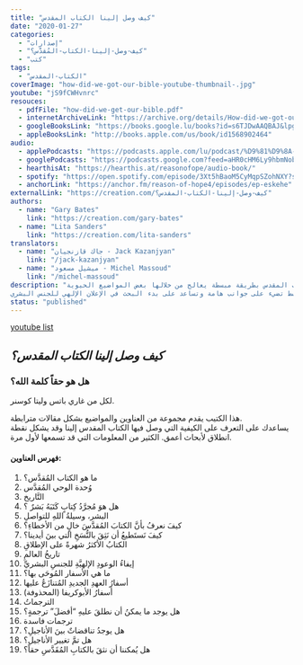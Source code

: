```yaml
---
title: "كيف وصل إلينا الكتاب المقدس"
date: "2020-01-27"
categories:
  - "إصدارات"
  - "كيف-وصل-إلينا-الكتاب-المُقدَّس؟"
  - "كتب"
tags:
  - "الكتاب-المقدس"
coverImage: "how-did-we-got-our-bible-youtube-thumbnail-.jpg"
youtube: "jS9fCWHvnrc"
resouces:
  - pdfFile: "how-did-we-get-our-bible.pdf"
  - internetArchiveLink: "https://archive.org/details/How-did-we-got-our-bible-arabic"
  - googleBooksLink: "https://books.google.lu/books?id=s6TJDwAAQBAJ&lpg=PP1&pg=PP1#v=onepage&q&f=false"
  - appleBooksLink: "http://books.apple.com/us/book/id1568902464"
audio:
  - applePodcasts: "https://podcasts.apple.com/lu/podcast/%D9%81%D9%8A-%D8%A7%D9%84%D8%A8%D8%AF%D8%A1/id1544597228?i=1000502145575"
  - googlePodcasts: "https://podcasts.google.com?feed=aHR0cHM6Ly9hbmNob3IuZm0vcy81MTVjMjljNC9wb2RjYXN0L3Jzcw%3D%3D&episode=MmViZDdlZTYtZTJkMS00YzFlLTgyNDMtY2IxZjAyNGFkMWEw"
  - hearthisAt: "https://hearthis.at/reasonofope/audio-book/"
  - spotify: "https://open.spotify.com/episode/3Xt5hBaoM5CyMqpSZohNXY?si=CE7wAMlTRnOSOemEYgzxlQ"
  - anchorLink: "https://anchor.fm/reason-of-hope4/episodes/ep-eskehe"
externalLink: "https://creation.com/كيف-وصل-إلينا-الكتاب-المقدس؟"
authors:
  - name: "Gary Bates"
    link: "https://creation.com/gary-bates"
  - name: "Lita Sanders"
    link: "https://creation.com/lita-sanders"
translators:
  - name: "جاك قازنجيان - Jack Kazanjyan"
    link: "/jack-kazanjyan"
  - name: "ميشيل مسعود - Michel Massoud"
    link: "/michel-massoud"
description: "يُقدم هذا الكُتيب لكم نظرة عامة على كيفية وصول الكتاب المقدس بطريقة مبسطة يعالج من خلالها بعض المواضيع الحيوية.
يوجد تسعة عشر باب مبسط تضيء على جوانب هامة وتساعد على بدء البحث في الإعلان الإلهي للجنس البشري. "
status: "published"
---
```


[youtube list](https://www.youtube.com/watch?v=jS9fCWHvnrc&list=PLlToIY3-KqMCOTag_ZQ-c1cUASi8daDmr)

## **_كيف وصل إلينا الكتاب المقدس؟_**

### هل هو حقاً كلمة الله؟

لكل من غاري باتس وليتا كوسنر.

هذا الكتيب يقدم مجموعة من العناوين والمواضيع بشكل مقالات مترابطة.   
يساعدك على التعرف على الكيفية التي وصل فيها الكتاب المقدس إلينا وقد يشكل نقطة انطلاق لأبحاث أعمق. الكثير من المعلومات التي قد تسمعها لأول مرة.

#### فهرس العناوين:

1. ما هو الكتاب المُقدَّس؟
2. وُحدة الوحي المُقدَّس
3. التَّاريخ
4. هل هوَ مُجرَّدُ كِتابٍ كَتَبَهُ بَشرٌ ؟
5. البشر، وسيلةُ اللهِ للتواصلِ
6. كيفَ نعرفُ بأنَّ الكتابَ المُقدَّسَ خالٍ من الأخطاءِ؟
7. كيفَ نَستَطيعُ أن نَثِقَ بالنُّسَخِ التي بينَ أيدينا؟
8. الكتابُ الأكثرُ شهرةً على الإطلاقِ
9. تاريخُ العالمِ
10. إيفاءُ الوعودِ الإلهيَّةِ للجنسِ البشريِّ
11. ما هي الأسفار المُوحَى بها؟
12. أسفارُ العهدِ الجديدِ المُتنازَعُ عليها
13. أسفارُ الأبوكريفا (المحذوفة)
14. الترجماتُ
15. هل يوجد ما يمكنُ أن نطلقَ عليهِ “أفضلَ” ترجمةٍ؟
16. ترجمات فاسدة
17. هل يوجدُ تناقضاتٌ بينَ الأناجيلِ؟
18. هل تمَّ تغيير الأناجيل؟
19. هل يُمكننا أن نثقَ بالكتابِ المُقَدَّسِ حقاً؟
